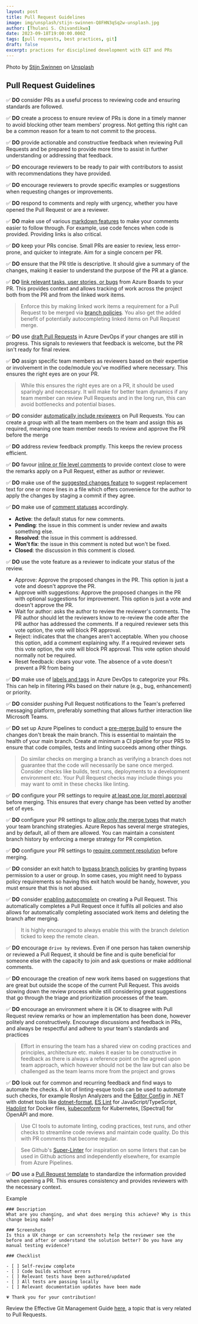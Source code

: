 ```yaml
---
layout: post
title: Pull Request Guidelines
image: img/unsplash/stijn-swinnen-Q8FHN3qSq2w-unsplash.jpg
author: [Thulani S. Chivandikwa]
date: 2023-09-18T19:00:00.000Z
tags: [pull requests, best practices, git]
draft: false
excerpt: practices for disciplined development with GIT and PRs
---
```


Photo by <a href="https://unsplash.com/@stijnswinnen?utm_source=unsplash&utm_medium=referral&utm_content=creditCopyText">Stijn Swinnen</a> on <a href="https://unsplash.com/photos/Q8FHN3qSq2w?utm_source=unsplash&utm_medium=referral&utm_content=creditCopyText">Unsplash</a>

## Pull Request Guidelines

✅ **DO** consider PRs as a useful process to reviewing code and ensuring standards are followed.

✅ **DO** create a process to ensure review of PRs is done in a timely manner to avoid blocking other team members' progress. Not getting this right can be a common reason for a team to not commit to the process.

✅ **DO** provide actionable and constructive feedback when reviewing Pull Requests and be prepared to provide more time to assist in further understanding or addressing that feedback.

✅ **DO** encourage reviewers to be ready to pair with contributors to assist with recommendations they have provided.

✅ **DO** encourage reviewers to provde specific examples or suggestions when requesting changes or improvements.

✅ **DO** respond to comments and reply with urgency, whether you have opened the Pull Request or are a reviewer.

✅ **DO** make use of various [markdown features](https://learn.microsoft.com/en-us/azure/devops/project/wiki/markdown-guidance?view=azure-devops) to make your comments easier to follow through. For example, use code fences when code is provided. Providing links is also critical.

✅ **DO** keep your PRs concise. Small PRs are easier to review, less error-prone, and quicker to integrate. Aim for a single concern per PR.

✅ **DO** ensure that the PR title is descriptive. It should give a summary of the changes, making it easier to understand the purpose of the PR at a glance.

✅ **DO** [link relevant tasks, user stories, or bugs](https://learn.microsoft.com/en-us/azure/devops/repos/git/pull-requests?view=azure-devops&tabs=browser#link-work-items-to-a-pull-request) from Azure Boards to your PR. This provides context and allows tracking of work across the project both from the PR and from the linked work items.

> Enforce this by making linked work items a requirement for a Pull Request to be merged via [branch policies](https://learn.microsoft.com/en-us/azure/devops/repos/git/branch-policies?view=azure-devops&tabs=browser#check-for-linked-work-items). You also get the added benefit of potentially autocompleting linked items on Pull Request merge.

✅ **DO** use [draft Pull Requests](https://learn.microsoft.com/en-us/azure/devops/repos/git/pull-requests?view=azure-devops&tabs=browser#create-draft-prs) in Azure DevOps if your changes are still in progress. This signals to reviewers that feedback is welcome, but the PR isn't ready for final review.

✅ **DO** assign specific team members as reviewers based on their expertise or involvement in the code/module you've modified where necessary. This ensures the right eyes are on your PR.

> While this ensures the right eyes are on a PR, it should be used sparingly and necessary. It will make for better team dynamics if any team member can review Pull Requests and in the long run, this can avoid bottlenecks and potential biases.

✅ **DO** consider [automatically include reviewers](https://learn.microsoft.com/en-us/azure/devops/repos/git/branch-policies?view=azure-devops&tabs=browser#automatically-include-code-reviewers) on Pull Requests. You can create a group with all the team members on the team and assign this as required, meaning one team member needs to review and approve the PR before the merge

✅ **DO** address review feedback promptly. This keeps the review process efficient.

✅ **DO** favour [inline or file level comments](https://learn.microsoft.com/en-us/azure/devops/repos/git/review-pull-requests?view=azure-devops&tabs=browser#provide-feedback-in-comments) to provide context close to were the remarks apply on a Pull Request, either as author or reviewer.

✅ **DO** make use of the [suggested changes feature](https://learn.microsoft.com/en-us/azure/devops/repos/git/review-pull-requests?view=azure-devops&tabs=browser#suggest-changes-in-comments) to suggest replacement text for one or more lines in a file which offers convenience for the author to apply the changes by staging a commit if they agree.

✅ **DO**  make use of [comment statuses](https://learn.microsoft.com/en-us/azure/devops/repos/git/review-pull-requests?view=azure-devops&tabs=browser#change-comment-status) accordingly.

- **Active**: the default status for new comments.
- **Pending**: the issue in this comment is under review and awaits something else.
- **Resolved**: the issue in this comment is addressed.
- **Won't fix**: the issue in this comment is noted but won't be fixed.
- **Closed**: the discussion in this comment is closed.

✅ **DO** use the vote feature as a reviewer to indicate your status of the review.

- Approve: Approve the proposed changes in the PR. This option is just a vote and doesn't approve the PR.
- Approve with suggestions: Approve the proposed changes in the PR with optional suggestions for improvement. This option is just a vote and doesn't approve the PR.
- Wait for author: asks the author to review the reviewer's comments. The PR author should let the reviewers know to re-review the code after the PR author has addressed the comments. If a required reviewer sets this vote option, the vote will block PR approval.
- Reject: indicates that the changes aren't acceptable. When you choose this option, add a comment explaining why. If a required reviewer sets this vote option, the vote will block PR approval. This vote option should normally not be required.
- Reset feedback: clears your vote. The absence of a vote doesn't prevent a PR from being

✅ **DO** make use of [labels and tags](https://learn.microsoft.com/en-us/azure/devops/repos/git/pull-requests?view=azure-devops&tabs=browser#add-tags-to-a-pull-request) in Azure DevOps to categorize your PRs. This can help in filtering PRs based on their nature (e.g., bug, enhancement) or priority.

✅ **DO** consider pushing Pull Request notifications to the Team's preferred messaging platform, preferably something that allows further interaction like Microsoft Teams.

✅ **DO** set up Azure Pipelines to conduct a [pre-merge build](https://learn.microsoft.com/en-us/azure/devops/repos/git/branch-policies?view=azure-devops&tabs=browser#build-validation) to ensure the changes don't break the main branch. This is essential to maintain the health of your main branch. Create at minimum a CI pipeline for your PRS to ensure that code compiles, tests and linting succeeds among other things.

> Do similar checks on merging a branch as verifying a branch does not guarantee that the code will necessarily be sane once merged. Consider checks like builds, test runs, deployments to a development environment etc. Your Pull Request checks may include things you may want to omit in these checks like linting.

✅ **DO** configure your PR settings to require [at least one (or more) approval](https://learn.microsoft.com/en-us/azure/devops/repos/git/branch-policies?view=azure-devops&tabs=browser#require-a-minimum-number-of-reviewers) before merging. This ensures that every change has been vetted by another set of eyes.

✅ **DO** configure your PR settings to [allow only the merge types](https://learn.microsoft.com/en-us/azure/devops/repos/git/branch-policies?view=azure-devops&tabs=browser#limit-merge-types) that match your team branching strategies. Azure Repos has several merge strategies, and by default, all of them are allowed. You can maintain a consistent branch history by enforcing a merge strategy for PR completion.

✅ **DO** configure your PR settings to [require comment resolution](https://learn.microsoft.com/en-us/azure/devops/repos/git/branch-policies?view=azure-devops&tabs=browser#check-for-comment-resolution) before merging.

✅ **DO** consider an exit hatch to [bypass branch policies](https://learn.microsoft.com/en-us/azure/devops/repos/git/branch-policies?view=azure-devops&tabs=browser#bypass-branch-policies) by granting bypass permission to a user or group. In some cases, you might need to bypass policy requirements so having this exit hatch would be handy, however, you must ensure that this is not abused.

✅ **DO** consider [enabling autocomplete](https://learn.microsoft.com/en-us/azure/devops/repos/git/complete-pull-requests?view=azure-devops&tabs=browser#complete-automatically) on creating a Pull Request. This automatically completes a Pull Request once it fulfils all policies and also allows for automatically completing associated work items and deleting the branch after merging.

> It is highly encouraged to always enable this with the branch deletion ticked to keep the remote clean.

✅ **DO** encourage `drive by` reviews. Even if one person has taken ownership or reviewed a Pull Request, it should be fine and is quite beneficial for someone else with the capacity to join and ask questions or make additional comments.

✅ **DO** encourage the creation of new work items based on suggestions that are great but outside the scope of the current Pull Request. This avoids slowing down the review process while still considering great suggestions that go through the triage and prioritization processes of the team.

✅ **DO** encourage an environment where it is OK to disagree with Pull Request review remarks or how an implementation has been done, however politely and constructively. Encourage discussions and feedback in PRs, and always be respectful and adhere to your team's standards and practices

> Effort in ensuring the team has a shared view on coding practices and principles, architecture etc. makes it easier to be constructive in feedback as there is always a reference point on the agreed upon team approach, which however should not be the law but can also be challenged as the team learns more from the project and grows

✅ **DO** look out for common and recurring feedback and find ways to automate the checks. A lot of linting-esque tools can be used to automate such checks, for example Roslyn Analyzers and the [Editor Config](https://learn.microsoft.com/en-us/visualstudio/ide/create-portable-custom-editor-options?view=vs-2022) in .NET with dotnet tools like [dotnet-format](https://github.com/dotnet/format), [ES Lint](https://eslint.org/) for JavaScript/TypeScript, [Hadolint](https://hadolint.github.io/hadolint/) for Docker files, [kubeconform](https://github.com/yannh/kubeconform) for Kubernetes, [Spectral] for OpenAPI and more.

> Use CI tools to automate linting, coding practices, test runs, and other checks to streamline code reviews and maintain code quality. Do this with PR comments that become regular.

> See Github's [Super-Linter](https://github.com/super-linter/super-linter) for inspiration on some linters that can be used in Github actions and independently elsewhere, for example from Azure Pipelines.

✅ **DO** use a [Pull Request template](https://learn.microsoft.com/en-us/azure/devops/repos/git/pull-request-templates?view=azure-devops) to standardize the information provided when opening a PR. This ensures consistency and provides reviewers with the necessary context.

Example

```
### Description
What are you changing, and what does merging this achieve? Why is this change being made?

### Screenshots
Is this a UX change or can screenshots help the reviewer see the before and after or understand the solution better? Do you have any manual testing evidence?

### Checklist

- [ ] Self-review complete
- [ ] Code builds without errors
- [ ] Relevant tests have been authored/updated
- [ ] All tests are passing locally
- [ ] Relevant documentation updates have been made

💗 Thank you for your contribution!
```

Review the Effective Git Management Guide [here](https://dev.azure.com/bscglobal/bsclib/_wiki/wikis/bsclib.wiki/1485/Effective-Git-Management-Guide), a topic that is very related to Pull Requests.
